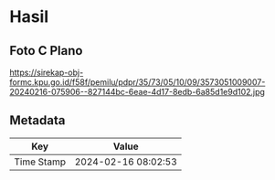 # Hasil

## Foto C Plano

https://sirekap-obj-formc.kpu.go.id/f58f/pemilu/pdpr/35/73/05/10/09/3573051009007-20240216-075906--827144bc-6eae-4d17-8edb-6a85d1e9d102.jpg


## Metadata

| Key        | Value               |
| ---------- | ------------------- |
| Time Stamp | 2024-02-16 08:02:53 |



